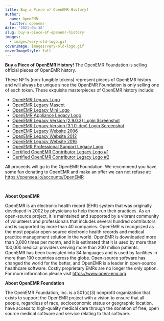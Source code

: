 ```yaml
---
title: Buy a Piece of OpenEMR History!
author:
  name: OpenEMR
  twitter: openemr
date: '2021-04-18'
slug: buy-a-piece-of-openemr-history
images:
  - images/very-old-logo.gif
coverImage: images/very-old-logo.gif
coverImageStyle: full
---
```


**Buy a Piece of OpenEMR History!** The OpenEMR Foundation is selling official pieces of OpenEMR history.
<!--more-->

These NFTs (non-fungible tokens) represent pieces of OpenEMR history and will always be unique since the OpenEMR Foundation is only selling one of each token. These exquisite masterpieces of OpenEMR history include:

- [OpenEMR Legacy Logo](https://opensea.io/assets/0x495f947276749ce646f68ac8c248420045cb7b5e/92931315403547181889022908380199443582932394302701985656374880934676395982849)
- [OpenEMR Legacy Mascot](https://opensea.io/assets/0x495f947276749ce646f68ac8c248420045cb7b5e/92931315403547181889022908380199443582932394302701985656374880936875419238401)
- [OpenEMR Legacy Mini Logo](https://opensea.io/assets/0x495f947276749ce646f68ac8c248420045cb7b5e/92931315403547181889022908380199443582932394302701985656374880937974930866177)
- [OpenEMR Appliance Legacy Logo](https://opensea.io/assets/0x495f947276749ce646f68ac8c248420045cb7b5e/92931315403547181889022908380199443582932394302701985656374880935775907610625)
- [OpenEMR Legacy Version (2.9.0.3) Login Screenshot](https://opensea.io/assets/0x495f947276749ce646f68ac8c248420045cb7b5e/92931315403547181889022908380199443582932394302701985656374880942372977377281)
- [OpenEMR Legacy Version (3.1.0-dev) Login Screenshot](https://opensea.io/assets/0x495f947276749ce646f68ac8c248420045cb7b5e/92931315403547181889022908380199443582932394302701985656374880943472489005057)
- [OpenEMR Legacy Website 2006](https://opensea.io/assets/0x495f947276749ce646f68ac8c248420045cb7b5e/92931315403547181889022908380199443582932394302701985656374880944572000632833)
- [OpenEMR Legacy Website 2012](https://opensea.io/assets/0x495f947276749ce646f68ac8c248420045cb7b5e/92931315403547181889022908380199443582932394302701985656374880946771023888385)
- [OpenEMR Legacy Website 2016](https://opensea.io/assets/0x495f947276749ce646f68ac8c248420045cb7b5e/92931315403547181889022908380199443582932394302701985656374880947870535516161)
- [OpenEMR Professional Support Legacy Logo](https://opensea.io/assets/0x495f947276749ce646f68ac8c248420045cb7b5e/92931315403547181889022908380199443582932394302701985656374880939074442493953)
- [Certified OpenEMR Contributor Legacy Logo #1](https://opensea.io/assets/0x495f947276749ce646f68ac8c248420045cb7b5e/92931315403547181889022908380199443582932394302701985656374880940173954121729)
- [Certified OpenEMR Contributor Legacy Logo #2](https://opensea.io/assets/0x495f947276749ce646f68ac8c248420045cb7b5e/92931315403547181889022908380199443582932394302701985656374880941273465749505)

All proceeds will go to the OpenEMR Foundation. We recommend you have some fun donating to OpenEMR and make an offer we can not refuse at: https://opensea.io/accounts/OpenEMR

<br>

**About OpenEMR**

OpenEMR is an electronic health record (EHR) system that was originally developed in 2002 by physicians to help them run their practices. As an open-source project, it is maintained and supported by a vibrant community of volunteers and professionals that includes several hundred contributors and is supported by more than 40 companies. OpenEMR is recognized as the most popular open-source electronic health records and medical practice management solution in the world. OpenEMR is downloaded more than 3,000 times per month, and it is estimated that it is used by more than 100,000 medical providers serving more than 200 million patients. OpenEMR has been translated into 34 languages and is used by facilities in more than 100 countries across the globe. Open-source software has changed the world for the better, and OpenEMR is a leader in open-source healthcare software. Costly proprietary EMRs are no longer the only option. For more information please visit https://www.open-emr.org.

**About OpenEMR Foundation**

The OpenEMR Foundation, Inc. is a 501(c)(3) nonprofit organization that exists to support the OpenEMR project with a vision to ensure that all people, regardless of race, socioeconomic status or geographic location, have access to high-quality medical care through the donation of free, open source medical software and service relating to that software.

<br>
<br>
